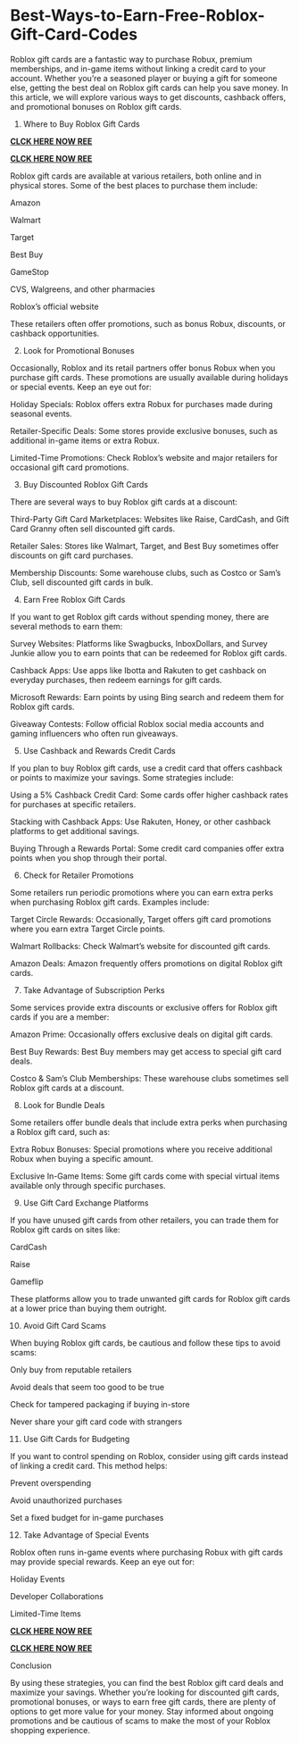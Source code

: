 # Best-Ways-to-Earn-Free-Roblox-Gift-Card-Codes
Roblox gift cards are a fantastic way to purchase Robux, premium memberships, and in-game items without linking a credit card to your account. Whether you’re a seasoned player or buying a gift for someone else, getting the best deal on Roblox gift cards can help you save money. In this article, we will explore various ways to get discounts, cashback offers, and promotional bonuses on Roblox gift cards.

1. Where to Buy Roblox Gift Cards

**[CLCK HERE NOW REE](https://tinyurl.com/Robloxgiftcard2522)**

**[CLCK HERE NOW REE](https://tinyurl.com/Robloxgiftcard2522)**

Roblox gift cards are available at various retailers, both online and in physical stores. Some of the best places to purchase them include:

Amazon

Walmart

Target

Best Buy

GameStop

CVS, Walgreens, and other pharmacies

Roblox’s official website

These retailers often offer promotions, such as bonus Robux, discounts, or cashback opportunities.

2. Look for Promotional Bonuses

Occasionally, Roblox and its retail partners offer bonus Robux when you purchase gift cards. These promotions are usually available during holidays or special events. Keep an eye out for:

Holiday Specials: Roblox offers extra Robux for purchases made during seasonal events.

Retailer-Specific Deals: Some stores provide exclusive bonuses, such as additional in-game items or extra Robux.

Limited-Time Promotions: Check Roblox’s website and major retailers for occasional gift card promotions.

3. Buy Discounted Roblox Gift Cards

There are several ways to buy Roblox gift cards at a discount:

Third-Party Gift Card Marketplaces: Websites like Raise, CardCash, and Gift Card Granny often sell discounted gift cards.

Retailer Sales: Stores like Walmart, Target, and Best Buy sometimes offer discounts on gift card purchases.

Membership Discounts: Some warehouse clubs, such as Costco or Sam’s Club, sell discounted gift cards in bulk.

4. Earn Free Roblox Gift Cards

If you want to get Roblox gift cards without spending money, there are several methods to earn them:

Survey Websites: Platforms like Swagbucks, InboxDollars, and Survey Junkie allow you to earn points that can be redeemed for Roblox gift cards.

Cashback Apps: Use apps like Ibotta and Rakuten to get cashback on everyday purchases, then redeem earnings for gift cards.

Microsoft Rewards: Earn points by using Bing search and redeem them for Roblox gift cards.

Giveaway Contests: Follow official Roblox social media accounts and gaming influencers who often run giveaways.

5. Use Cashback and Rewards Credit Cards

If you plan to buy Roblox gift cards, use a credit card that offers cashback or points to maximize your savings. Some strategies include:

Using a 5% Cashback Credit Card: Some cards offer higher cashback rates for purchases at specific retailers.

Stacking with Cashback Apps: Use Rakuten, Honey, or other cashback platforms to get additional savings.

Buying Through a Rewards Portal: Some credit card companies offer extra points when you shop through their portal.

6. Check for Retailer Promotions

Some retailers run periodic promotions where you can earn extra perks when purchasing Roblox gift cards. Examples include:

Target Circle Rewards: Occasionally, Target offers gift card promotions where you earn extra Target Circle points.

Walmart Rollbacks: Check Walmart’s website for discounted gift cards.

Amazon Deals: Amazon frequently offers promotions on digital Roblox gift cards.

7. Take Advantage of Subscription Perks

Some services provide extra discounts or exclusive offers for Roblox gift cards if you are a member:

Amazon Prime: Occasionally offers exclusive deals on digital gift cards.

Best Buy Rewards: Best Buy members may get access to special gift card deals.

Costco & Sam’s Club Memberships: These warehouse clubs sometimes sell Roblox gift cards at a discount.

8. Look for Bundle Deals

Some retailers offer bundle deals that include extra perks when purchasing a Roblox gift card, such as:

Extra Robux Bonuses: Special promotions where you receive additional Robux when buying a specific amount.

Exclusive In-Game Items: Some gift cards come with special virtual items available only through specific purchases.

9. Use Gift Card Exchange Platforms

If you have unused gift cards from other retailers, you can trade them for Roblox gift cards on sites like:

CardCash

Raise

Gameflip

These platforms allow you to trade unwanted gift cards for Roblox gift cards at a lower price than buying them outright.

10. Avoid Gift Card Scams

When buying Roblox gift cards, be cautious and follow these tips to avoid scams:

Only buy from reputable retailers

Avoid deals that seem too good to be true

Check for tampered packaging if buying in-store

Never share your gift card code with strangers

11. Use Gift Cards for Budgeting

If you want to control spending on Roblox, consider using gift cards instead of linking a credit card. This method helps:

Prevent overspending

Avoid unauthorized purchases

Set a fixed budget for in-game purchases

12. Take Advantage of Special Events

Roblox often runs in-game events where purchasing Robux with gift cards may provide special rewards. Keep an eye out for:

Holiday Events

Developer Collaborations

Limited-Time Items

**[CLCK HERE NOW REE](https://tinyurl.com/Robloxgiftcard2522)**

**[CLCK HERE NOW REE](https://tinyurl.com/Robloxgiftcard2522)**

Conclusion

By using these strategies, you can find the best Roblox gift card deals and maximize your savings. Whether you’re looking for discounted gift cards, promotional bonuses, or ways to earn free gift cards, there are plenty of options to get more value for your money. Stay informed about ongoing promotions and be cautious of scams to make the most of your Roblox shopping experience.

